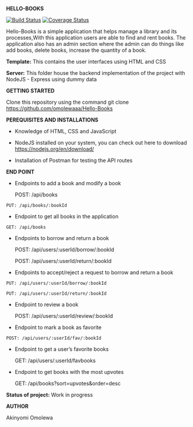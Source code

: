 

**HELLO-BOOKS**

[![Build Status](https://travis-ci.org/omolewaaa/Hello-Books.svg?branch=development)](https://travis-ci.org/omolewaaa/POSTIT)
[![Coverage Status](https://coveralls.io/repos/github/omolewaaa/Hello-Books/badge.svg?branch=development)](https://coveralls.io/github/omolewaaa/Hello-Books?branch=development)

Hello-Books is a simple application that helps manage a library and its processes,With this application users are able to find and rent books. 
The application also has an admin section where the admin can do things like add books, delete books, increase the quantity of a book.


**Template:** This contains the user interfaces using HTML and CSS

**Server:** This folder house the backend implementation of the project with NodeJS - Express using dummy data



**GETTING STARTED**

Clone this repository using the command git clone https://github.com/omolewaaa/Hello-Books


**PEREQUISITES AND INSTALLATIONS**

 *    Knowledge of HTML, CSS and JavaScript

 *    NodeJS installed on your system, you can check out here to download https://nodejs.org/en/download/

 *    Installation of Postman for testing the API routes
 
 
 **END POINT**
 
 *   Endpoints  to add a book and modify a book
 
        POST: /api/books
	
	PUT: /api/books/:bookId
	
 *   Endpoint to get all books in the application
 
	GET: /api/books
   
 *   Endpoints to borrow and return a book
 
        POST: /api/users/:userId/borrow/:bookId
	
        POST: /api/users/:userId/return/:bookId
   
 *   Endpoints to accept/reject a request to borrow and return a book
 
    PUT: /api/users/:userId/borrow/:bookId
	
    PUT: /api/users/:userId/return/:bookId
   
 *   Endpoint to review a book
 
        POST: /api/users/:userId/review/:bookId
   
 *   Endpoint to mark a book as favorite
 
	POST: /api/users/:userId/fav/:bookId
   
 *   Endpoint to get a user’s favorite books
 
        GET: /api/users/:userId/favbooks
	
 *   Endpoint to get books with the most upvotes
 
        GET: /api/books?sort=upvotes&order=desc



**Status of project:** Work in progress

   
 **AUTHOR**

   Akinyomi Omolewa
